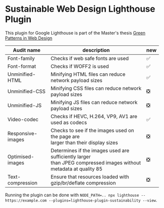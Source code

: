 # Sustainable Web Design Lighthouse Plugin

This plugin for Google Lighthouse is part of the Master's thesis [Green Patterns in Web Design](http://resolver.tudelft.nl/uuid:0f17bd6c-ec99-4461-af0f-2ca35367d269)

| Audit name        | description                                                                                                         | new |
| ----------------- | ------------------------------------------------------------------------------------------------------------------- | --- |
| Font-family       | Checks if web safe fonts are used                                                                                   | ✅   |
| Font-format       | Checks if WOFF2 is used                                                                                             | ✅   |
| Unminified-HTML   | Minifying HTML files can reduce network payload sizes                                                               | ✅   |
| Unminified-CSS    | Minifying CSS files can reduce network payload sizes                                                                | ❎   |
| Unminified-JS     | Minifying JS files can reduce network payload sizes                                                                 | ❎   |
| Video-codec       | Checks if HEVC, H.264, VP9, AV1 are used as codecs                                                                  | ✅   |
| Responsive-images | Checks to see if the images used on the page are<br>larger than their display sizes                                 | ❎   |
| Optimised-images  | Determines if the images used are sufficiently larger<br>than JPEG compressed images without metadata at quality 85 | ❎   |
| Text-compression  | Ensure that resources loaded with gzip/br/deflate compression                                                       | ❎   |

Running the plugin can be done with
`NODE_PATH=.. npx lighthouse -- https://example.com --plugins=lighthouse-plugin-sustainability --view`.
